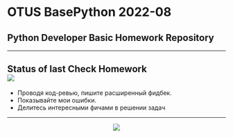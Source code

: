 # OTUS BasePython 2022-08

## Python Developer Basic Homework Repository

-- -
Status of last Check Homework<br>
<img src="https://github.com/Saurman61/BasePython_2022_08/workflows/Run-tests-for-homework/badge.svg?branch=main"><br>
---

* Проводя код-ревью, пишите расширенный фидбек.
* Показывайте мои ошибки.
* Делитесь интересными фичами в решении задач

---


<p align="center">

  <img src="https://upload.wikimedia.org/wikipedia/commons/f/f8/Python_logo_and_wordmark.svg">

</p>